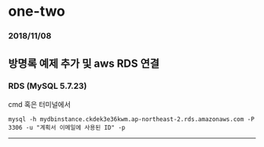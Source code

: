 # one-two

### 2018/11/08
## 방명록 예제 추가 및 aws RDS 연결

### RDS (MySQL 5.7.23)

cmd 혹은 터미널에서

~~~
mysql -h mydbinstance.ckdek3e36kwm.ap-northeast-2.rds.amazonaws.com -P 3306 -u "계획서 이메일에 사용된 ID" -p
~~~
<hr>
